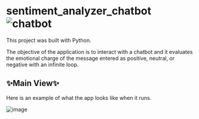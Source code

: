 # sentiment_analyzer_chatbot ![chatbot](https://github.com/DarielEGM/sentiment_analyzer_chatbot/assets/123778387/4ac560b3-26c3-4489-b05c-63ff1bb3f2b5)

This project was built with Python.

The objective of the application is to interact with a chatbot and it evaluates the emotional charge of the message entered as positive, neutral, or negative with an infinite loop.

## ✨**Main View**✨

Here is an example of what the app looks like when it runs.

![image](https://github.com/DarielEGM/sentiment_analyzer_chatbot/assets/123778387/7c4eba07-ac47-45f2-acae-ce7b407df1a6)
